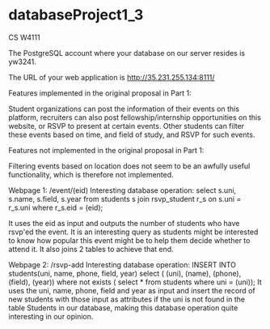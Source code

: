 # databaseProject1_3
CS W4111

The PostgreSQL account where your database on our server resides is yw3241.

The URL of your web application is http://35.231.255.134:8111/

Features implemented in the original proposal in Part 1:

Student organizations can post the information of their events on this platform,
recruiters can also post fellowship/internship opportunities on this website, or RSVP to present at certain events. 
Other students can filter these events based on time, and field of study, and RSVP for such events. 

Features not implemented in the original proposal in Part 1:

Filtering events based on location does not seem to be an awfully useful functionality, which is therefore not implemented.


Webpage 1: /event/(eid)
Interesting database operation:
select s.uni, s.name, s.field, s.year from students s join rsvp_student r_s on s.uni = r_s.uni where r_s.eid = (eid);

It uses the eid as input and outputs the number of students who have rsvp'ed the event.
It is an interesting query as students might be interested to know how popular this event might be to help them decide whether to attend it. It also joins 2 tables to achieve that end.

Webpage 2: /rsvp-add
Interesting database operation:
INSERT INTO students(uni, name, phone, field, year) select ( (uni), (name), (phone), (field), (year)) where not exists ( select * from students where uni = (uni));
It uses the uni, name, phone, field and year as input and insert the record of new students with those input as attributes if the uni is not found in the table Students in our database, making this database operation quite interesting in our opinion.

